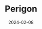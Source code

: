 ---  
layout: startup_page  
title: "Perigon"  
id: "perigon.io"  
permalink: "/perigonperigon.io02082024/"  
website: "https://www.perigon.io/"  
funding_round: "Seed"  
funding_amount: "$5M"  
investors: "LiveOak Ventures"  
about: "Perigon organizes vast amounts of public web data and news media for AI processing. It tackles challenges like real-time data processing and misinformation by structuring information for software, services, and research. This allows for quick, up-to-the-minute insights on various topics, empowering better decision-making and innovative AI applications."  
markets: "AI, Data, News Data, News APIs, Media Insights, Generative AI, News Products, LLMs, Data Analysis, Data Solutions, Media and Entertainment, Business Intelligence, Software"  
hq: "Austin, Texas, United States"  
founded_year: "2021"  
linkedin: "https://www.linkedin.com/company/perigon-io"  
twitter: "https://x.com/Perigon_io"  
instagram: ""  
facebook: "https://www.facebook.com/GoPerigon"  
crunchbase: "https://www.crunchbase.com/organization/perigon-633f"  
pitchbook: "https://pitchbook.com/profiles/company/519448-15"  

date_display: "08-Feb-2024"  
date: "2024-02-08"

# SEO Optimization  
meta_title: "Perigon - Seed Funding ($5M)"  
meta_description: "Perigon, Perigon organizes vast amounts of public web data and news media for AI processing. It tackles challenges like real-time data processing and misinform..."  
meta_keywords: "Perigon, AI, Data, News Data, News APIs, Media Insights, Generative AI, News Products, LLMs, Data Analysis, Data Solutions, Media and Entertainment, Business Intelligence, Software, Seed funding"  
canonical_url: "https://startup.projectstartups.com/perigonperigon.io02082024/"  
---